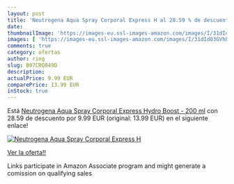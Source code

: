 ```yaml
---
layout: post
title: 'Neutrogena Aqua Spray Corporal Express H al 28.59 % de descuento'
date: 
thumbnailImage: 'https://images-eu.ssl-images-amazon.com/images/I/31dIdO3GVhL._SL200_.jpg'
images: [ 'https://images-eu.ssl-images-amazon.com/images/I/31dIdO3GVhL._SL200_.jpg' ]
comments: true
category: ofertas
author: ring
slug: B07CRQ849D
description:
actualPrice: 9.99 EUR
comparePrice: 13.99 EUR
inStock: true
---
```


Está [Neutrogena Aqua Spray Corporal Express Hydro Boost - 200 ml](https://www.amazon.es/dp/B07CRQ849D/?tag=tolees-21) con 28.59 de descuento por 9.99 EUR (original: 13.99 EUR) en el siguiente enlace!

[![Neutrogena Aqua Spray Corporal Express H](https://images-eu.ssl-images-amazon.com/images/I/31dIdO3GVhL._SL200_.jpg)](https://www.amazon.es/dp/B07CRQ849D/?tag=tolees-21)

[Ver la oferta!!](https://www.amazon.es/dp/B07CRQ849D/?tag=tolees-21)

Links participate in Amazon Associate program and might generate a comission on qualifying sales


